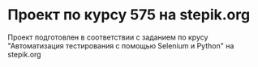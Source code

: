 # Проект по курсу 575 на stepik.org 
Проект подготовлен в соответствии с заданием по крусу "Автоматизация тестирования с помощью Selenium и Python" на stepik.org

